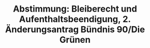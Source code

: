 ---
layout: abstimmung
title: "Abstimmung: Bleiberecht und Aufenthaltsbeendigung, 2. Änderungsantrag Bündnis 90/Die Grünen"
categories:
 - Inneres
tags:
 - Bleiberecht
 - Integration
 - Asyl
abstimmung:
 legislaturperiode: 18
 bundestagssitzung: 115
 abstimmung: 2
links:
 - title: https://www.bundestag.de/parlament/plenum/abstimmung/abstimmung?id=347
   url: https://www.bundestag.de/parlament/plenum/abstimmung/abstimmung?id=347
 - title: http://www.abgeordnetenwatch.de/neubestimmung_bleiberecht_und_aufenthaltsbeendigung_fuer_fluechtlinge-1105-757.html
   url: http://www.abgeordnetenwatch.de/neubestimmung_bleiberecht_und_aufenthaltsbeendigung_fuer_fluechtlinge-1105-757.html
data:
 - title: Abstimmungsergebnis 20150702_2-data.pdf
   url: /res/abstimmungsliste/20150702_2-data.pdf
 - title: Abstimmungsergebnis 20150702_2_xls-data.csv
   url: /res/abstimmungsliste/analyses/20150702_2_xls-data.csv
documents:
 - title: Drucksache 18/04097.pdf
   url: http://dip21.bundestag.de/dip21/btd/18/040/1804097.pdf
   local: /res/abstimmungsdaten/018-115-02/1804097.pdf
 - title: Drucksache 18/04199.pdf
   url: http://dip21.bundestag.de/dip21/btd/18/041/1804199.pdf
   local: /res/abstimmungsdaten/018-115-02/1804199.pdf
 - title: Drucksache 18/05420.pdf
   url: http://dip21.bundestag.de/dip21/btd/18/054/1805420.pdf
   local: /res/abstimmungsdaten/018-115-02/1805420.pdf
 - title: Drucksache 18/05424.pdf
   url: http://dip21.bundestag.de/dip21/btd/18/054/1805424.pdf
   local: /res/abstimmungsdaten/018-115-02/1805424.pdf
preview: |
     Deutscher Bundestag
    
     115. Sitzung des Deutschen Bundestages
     am Donnerstag, 2.Juli 2015
    
     Endgültiges Ergebnis der Namentlichen Abstimmung Nr. 2
    
     Änderungsantrag der Abgeordneten Volker Beck (Köln), Luise Amtsberg, Brigitte Pothmer,
     weiterer Abgeordneter und der Fraktion BÜNDNIS 90/DIE GRÜNEN
     zu der zweiten Beratung des Gesetzentwurfs der Bundesregierung
     Entwurf eines Gesetzes zur Neubestimmung des Bleiberechts und der
     Aufenthaltsbeendigung
     - Druckensachen 18/4097, 18/4199, 18/5420 und 18/5424 -
    
     Abgegebene Stimmen insgesamt:
    
     592
    
     Nicht abgegebene Stimmen:
     Ja-Stimmen:
    
     39
     119
    
     Nein-Stimmen:
    
     470
    
     Enthaltungen:
    
     3
    
     Ungültige:
    
     0
    
     Berlin, den 02.07.2015
    
     Beginn: 20:26
     Ende: 20:29
---